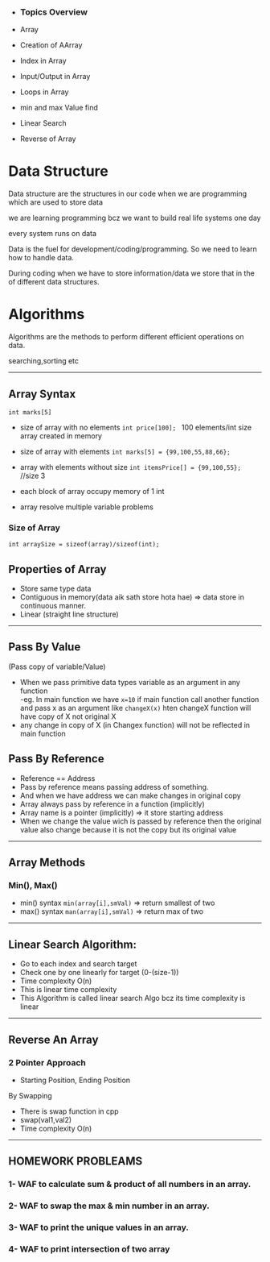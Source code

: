 - ### Topics Overview

- Array 
- Creation of AArray
- Index in Array
- Input/Output in Array
- Loops in Array
- min and max Value find
- Linear Search
- Reverse of Array

#  Data Structure

Data structure are the structures in our code when we are programming which are used to store data

we are learning programming bcz we want to build real  life systems one day

every system runs on data

Data is the fuel for development/coding/programming. So  we need to learn how to handle data.

During coding when we have to store information/data we store that in the of different data structures.

# Algorithms

Algorithms are the methods to perform different efficient operations on data.

searching,sorting etc

---

##  Array Syntax

`int marks[5]`
- size of array with no elements
    `int price[100]; ` 100 elements/int size array created in memory
- size of array with elements
    `int marks[5] = {99,100,55,88,66};`
- array with elements without size
    `int itemsPrice[] = {99,100,55}; ` //size 3

- each block of array occupy  memory of 1 int
- array resolve multiple variable problems

### Size of Array

`int arraySize = sizeof(array)/sizeof(int);`

## Properties of Array

- Store same type data
- Contiguous in memory(data aik sath store hota hae) => data store in continuous manner.
- Linear (straight line structure)

---

## Pass By Value
(Pass copy of variable/Value)

- When we pass primitive data types variable as an argument in any function  
-eg. In main function we have `x=10` if main function call another function and pass x as an argument like `changeX(x)` hten changeX function will have copy of X not original X
- any change in copy of X (in Changex function) will not be reflected in main function

## Pass By Reference

- Reference == Address
- Pass by reference means passing address of something.
- And when we have address we can make changes in original copy 
- Array always pass by reference in a function (implicitly)
-  Array name is a pointer (implicitly)  =>  it store starting address
- When we change the value wich is passed by reference then the original value also change because it is not the copy but its original value

---

## Array Methods

### Min(), Max()

- min() syntax `min(array[i],smVal)` => return smallest of two
- max() syntax `man(array[i],smVal)` =>  return max of two

---

## Linear Search Algorithm:

- Go to each index and search target
- Check one by one linearly for target (0-(size-1))
- Time complexity O(n) 
- This is linear time complexity
- This Algorithm is called linear search Algo bcz its time complexity is linear

---

## Reverse An Array

### 2 Pointer Approach

- Starting Position, Ending Position

By Swapping 

- There is swap function in cpp
- swap(val1,val2)
- Time complexity O(n)

---

## HOMEWORK PROBLEAMS

### 1- WAF to calculate sum & product of all numbers in an array.

### 2- WAF to swap the max & min number in an array.

### 3- WAF to print the  unique values in an array.

### 4- WAF to print intersection of two array